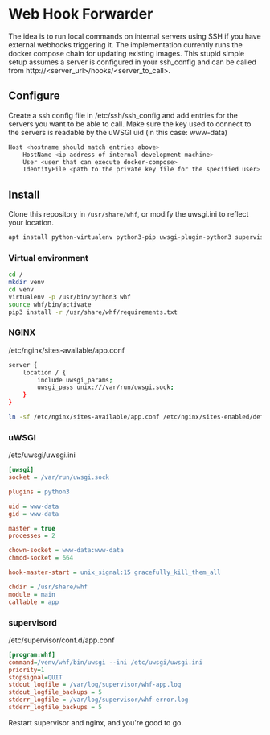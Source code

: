 # Web Hook Forwarder
The idea is to run local commands on internal servers using SSH if you have external webhooks triggering it.
The implementation currently runs the docker compose chain for updating existing images.
This stupid simple setup assumes a server is configured in your ssh_config and can be called from http://<server_url>/hooks/<server_to_call>.

## Configure
Create a ssh config file in /etc/ssh/ssh_config and add entries for the servers you want to be able to call. 
Make sure the key used to connect to the servers is readable by the uWSGI uid (in this case: www-data)

```bash
Host <hostname should match entries above>
    HostName <ip address of internal development machine>
    User <user that can execute docker-compose>
    IdentityFile <path to the private key file for the specified user>
```

## Install
Clone this repository in `/usr/share/whf`, or modify the uwsgi.ini to reflect your location.
```bash
apt install python-virtualenv python3-pip uwsgi-plugin-python3 supervisor nginx
```

### Virtual environment
```bash
cd /
mkdir venv
cd venv
virtualenv -p /usr/bin/python3 whf
source whf/bin/activate
pip3 install -r /usr/share/whf/requirements.txt
```
### NGINX
/etc/nginx/sites-available/app.conf
```bash
server {
    location / {
        include uwsgi_params;
        uwsgi_pass unix:///var/run/uwsgi.sock;
    }
}
```
```bash
ln -sf /etc/nginx/sites-available/app.conf /etc/nginx/sites-enabled/default
```

### uWSGI
/etc/uwsgi/uwsgi.ini
```ini
[uwsgi]
socket = /var/run/uwsgi.sock

plugins = python3

uid = www-data
gid = www-data

master = true
processes = 2

chown-socket = www-data:www-data
chmod-socket = 664

hook-master-start = unix_signal:15 gracefully_kill_them_all

chdir = /usr/share/whf
module = main
callable = app
```

### supervisord
/etc/supervisor/conf.d/app.conf
```ini
[program:whf]
command=/venv/whf/bin/uwsgi --ini /etc/uwsgi/uwsgi.ini
priority=1
stopsignal=QUIT
stdout_logfile = /var/log/supervisor/whf-app.log
stdout_logfile_backups = 5
stderr_logfile = /var/log/supervisor/whf-error.log
stderr_logfile_backups = 5
```

Restart supervisor and nginx, and you're good to go.
